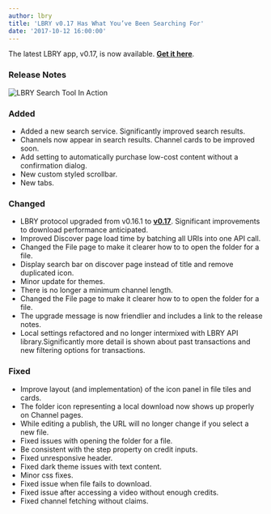 ```yaml
---
author: lbry
title: 'LBRY v0.17 Has What You’ve Been Searching For'
date: '2017-10-12 16:00:00'
---
```

The latest LBRY app, v0.17, is now available. **[Get it here](https://lbry.io/get)**.

### Release Notes

![LBRY Search Tool In Action](https://spee.ch/media/search2.gif)

### Added
  * Added a new search service. Significantly improved search results.
  * Channels now appear in search results. Channel cards to be improved soon.
  * Add setting to automatically purchase low-cost content without a confirmation dialog.
  * New custom styled scrollbar.
  * New tabs.

### Changed
  * LBRY protocol upgraded from v0.16.1 to **[v0.17](https://github.com/lbryio/lbry/releases/tag/v0.17.0)**. Significant improvements to download performance anticipated.
  * Improved Discover page load time by batching all URIs into one API call.
  * Changed the File page to make it clearer how to to open the folder for a file.
  * Display search bar on discover page instead of title and remove duplicated icon.
  * Minor update for themes.
  * There is no longer a minimum channel length.
  * Changed the File page to make it clearer how to to open the folder for a file.
  * The upgrade message is now friendlier and includes a link to the release notes.
  * Local settings refactored and no longer intermixed with LBRY API library.Significantly more detail is shown about past transactions and new filtering options for transactions.

### Fixed
  * Improve layout (and implementation) of the icon panel in file tiles and cards.
  * The folder icon representing a local download now shows up properly on Channel pages.
  * While editing a publish, the URL will no longer change if you select a new file.
  * Fixed issues with opening the folder for a file.
  * Be consistent with the step property on credit inputs.
  * Fixed unresponsive header.
  * Fixed dark theme issues with text content.
  * Minor css fixes.
  * Fixed issue when file fails to download.
  * Fixed issue after accessing a video without enough credits.
  * Fixed channel fetching without claims.
